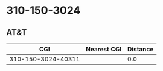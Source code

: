 # 310-150-3024
## AT&T


| CGI | Nearest CGI | Distance |
|-----|-------------|----------|
| 310-150-3024-40311 |  | 0.0 |
